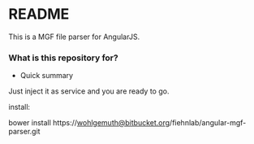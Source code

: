 # README #

This is a MGF file parser for AngularJS.

### What is this repository for? ###

* Quick summary

Just inject it as service and you are ready to go. 

install:

bower install https://wohlgemuth@bitbucket.org/fiehnlab/angular-mgf-parser.git